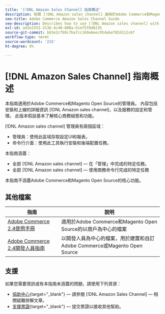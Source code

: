 ```yaml
---
title: '[!DNL Amazon Sales Channel] 指南概述'
description: 有關 [!DNL Amazon sales channel] 適用於Adobe Commerce和Magento Open Source管理員，包括安裝和入門
seo-title: Adobe Commerce Amazon Sales Channel Guide
seo-description: Describes how to use [!DNL Amazon sales channel] with Adobe Commerce or Magento Open Source.
exl-id: ad3e2353-313b-4c40-800a-b1ef5f0d8235
source-git-commit: b63e2cfb9c7ba7cc169a6eec954abe782d112c6f
workflow-type: tm+mt
source-wordcount: '215'
ht-degree: 0%

---
```


# [!DNL Amazon Sales Channel] 指南概述

本指南適用於Adobe Commerce和Magento Open Source的管理員。 內容包括安裝和上線的詳細資訊 [!DNL Amazon sales channel]，以及服務的設定和管理。 此版本假設基本了解核心商務組態和功能。

[!DNL Amazon sales channel] 管理員有兩個區域：

* 管理員：使用此區域存取設定UI和報表。
* 命令行介面：使用此工具執行安裝和後端配置任務。

本指南涵蓋：

* 全部 [!DNL Amazon sales channel] — 在「管理」中完成的特定任務。
* 全部 [!DNL Amazon sales channel] — 使用商務命令行完成的特定任務

本指南不涵蓋Adobe Commerce和Magento Open Source的核心功能。

## 其他檔案

| 指南 | 說明 |
|------ | ----------- |
| [Adobe Commerce 2.4使用手冊](https://docs.magento.com/user-guide/) | 適用於Adobe Commerce和Magento Open Source的以商戶為中心的檔案 |
| [Adobe Commerce 2.4開發人員指南](https://devdocs.magento.com/) | 以開發人員為中心的檔案，用於建置和自訂Adobe Commerce或Magento Open Source |

## 支援

如果您需要資訊或有本指南未涵蓋的問題，請使用下列資源：

* [協助中心](https://support.magento.com/hc/en-us){target="_blank"} — 請參閱 [!DNL Amazon Sales Channel] — 相關疑難排解文章。
* [支援票證](https://support.magento.com/hc/en-us/articles/360000913794#submit-ticket){target="_blank"} — 提交票證以接收其他幫助。
